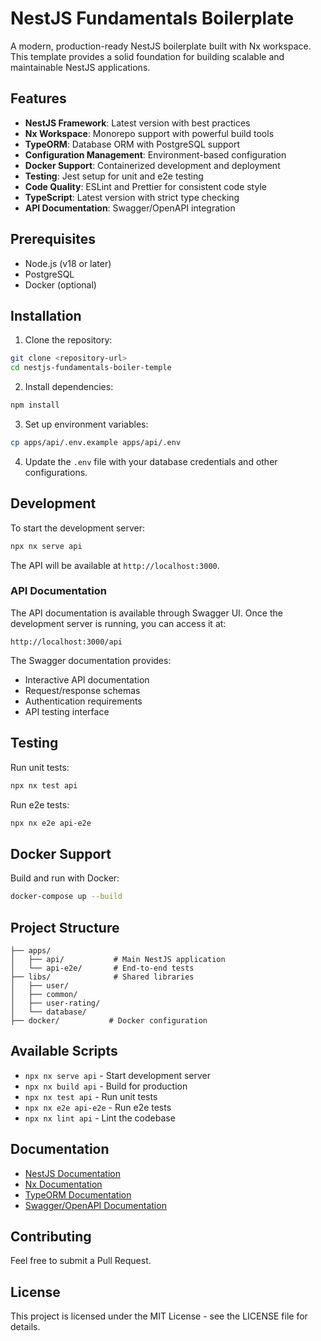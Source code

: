 # NestJS Fundamentals Boilerplate

A modern, production-ready NestJS boilerplate built with Nx workspace. This template provides a solid foundation for building scalable and maintainable NestJS applications.

## Features

- **NestJS Framework**: Latest version with best practices
- **Nx Workspace**: Monorepo support with powerful build tools
- **TypeORM**: Database ORM with PostgreSQL support
- **Configuration Management**: Environment-based configuration
- **Docker Support**: Containerized development and deployment
- **Testing**: Jest setup for unit and e2e testing
- **Code Quality**: ESLint and Prettier for consistent code style
- **TypeScript**: Latest version with strict type checking
- **API Documentation**: Swagger/OpenAPI integration

## Prerequisites

- Node.js (v18 or later)
- PostgreSQL
- Docker (optional)

## Installation

1. Clone the repository:

```bash
git clone <repository-url>
cd nestjs-fundamentals-boiler-temple
```

2. Install dependencies:

```bash
npm install
```

3. Set up environment variables:

```bash
cp apps/api/.env.example apps/api/.env
```

4. Update the `.env` file with your database credentials and other configurations.

## Development

To start the development server:

```bash
npx nx serve api
```

The API will be available at `http://localhost:3000`.

### API Documentation

The API documentation is available through Swagger UI. Once the development server is running, you can access it at:

```
http://localhost:3000/api
```

The Swagger documentation provides:

- Interactive API documentation
- Request/response schemas
- Authentication requirements
- API testing interface

## Testing

Run unit tests:

```bash
npx nx test api
```

Run e2e tests:

```bash
npx nx e2e api-e2e
```

## Docker Support

Build and run with Docker:

```bash
docker-compose up --build
```

## Project Structure

```
├── apps/
│   ├── api/           # Main NestJS application
│   └── api-e2e/       # End-to-end tests
├── libs/              # Shared libraries  
│   ├── user/          
│   ├── common/             
│   ├── user-rating/          
│   └── database/         
├── docker/           # Docker configuration
```

## Available Scripts

- `npx nx serve api` - Start development server
- `npx nx build api` - Build for production
- `npx nx test api` - Run unit tests
- `npx nx e2e api-e2e` - Run e2e tests
- `npx nx lint api` - Lint the codebase

## Documentation

- [NestJS Documentation](https://docs.nestjs.com/)
- [Nx Documentation](https://nx.dev/)
- [TypeORM Documentation](https://typeorm.io/)
- [Swagger/OpenAPI Documentation](https://docs.nestjs.com/openapi/introduction)

## Contributing

Feel free to submit a Pull Request.

## License

This project is licensed under the MIT License - see the LICENSE file for details.
